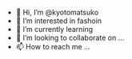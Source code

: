 - 👋 Hi, I’m @kyotomatsuko
- 👀 I’m interested in fashoin
- 🌱 I’m currently learning 
- 💞️ I’m looking to collaborate on ...
- 📫 How to reach me ...

<!---
kyotomatsuko/kyotomatsuko is a ✨ special ✨ repository because its `README.md` (this file) appears on your GitHub profile.
You can click the Preview link to take a look at your changes.
--->

